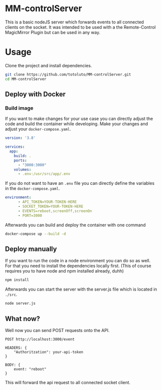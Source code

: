 # MM-controlServer
This is a basic nodeJS server which forwards events to all connected clients on the socket. It was intended to be used with a the Remote-Control MagicMirror Plugin but can be used in any way.

# Usage
Clone the project and install dependencies.

```bash
git clone https://github.com/totoluto/MM-controlServer.git
cd MM-controlServer
```

## Deploy with Docker

### Build image

If you want to make changes for your use case you can directly adjust the code and build the container while developing. Make your changes and adjust your `docker-compose.yaml`.

```yaml
version: '3.8'

services:
  app:
    build: .
    ports:
      - "3000:3000"
    volumes:
      - .env:/usr/src/app/.env
```

If you do not want to have an `.env` file you can directly define the variables in the `docker-compose.yaml`.

```yaml
environment:
      - API_TOKEN=YOUR-TOKEN-HERE
      - SOCKET_TOKEN=YOUR-TOKEN-HERE
      - EVENTS=reboot,screenOff,screenOn
      - PORT=3000
```
Afterwards you can build and deploy the container with one command

```bash
docker-compose up --build -d
```

## Deploy manually

If you want to run the code in a node environment you can do so as well. For that you need to install the dependencies locally first. (This of course requires you to have node and npm installed already, duhh)

```bash
npm install
```
Afterwards you can start the server with the server.js file which is located in `./src`.

```bash
node server.js
```

## What now?

Well now you can send POST requests onto the API.

```api
POST http://localhost:3000/event

HEADERS: {
    "Authoritzation": your-api-token
}

BODY: {
    event: "reboot"
}
```

This will forward the api request to all connected socket client.